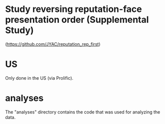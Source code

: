 # Study reversing reputation-face presentation order (Supplemental Study)
(https://github.com/JYAC/reputation_rep_first)

# US
Only done in the US (via Prolific). 

# analyses
The "analyses" directory contains the code that was used for analyzing the data. 